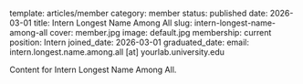 template: articles/member
category: member
status: published
date: 2026-03-01
title: Intern Longest Name Among All
slug: intern-longest-name-among-all
cover: member.jpg
image: default.jpg
membership: current
position: Intern
joined_date: 2026-03-01
graduated_date:
email: intern.longest.name.among.all [at] yourlab.university.edu

Content for Intern Longest Name Among All.
